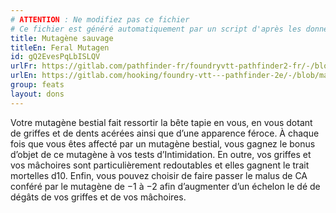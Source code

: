 ```yaml
---
# ATTENTION : Ne modifiez pas ce fichier
# Ce fichier est généré automatiquement par un script d'après les données du module Foundry VTT officiel et de sa traduction
title: Mutagène sauvage
titleEn: Feral Mutagen
id: gQ2EvesPqLbISLQV
urlFr: https://gitlab.com/pathfinder-fr/foundryvtt-pathfinder2-fr/-/blob/master/data/feats/gQ2EvesPqLbISLQV.htm
urlEn: https://gitlab.com/hooking/foundry-vtt---pathfinder-2e/-/blob/master/packs/data/feats.db/feral-mutagen.json
group: feats
layout: dons
---
```

Votre mutagène bestial fait ressortir la bête tapie en vous, en vous dotant de griffes et de dents acérées ainsi que d’une apparence féroce. À chaque fois que vous êtes affecté par un mutagène bestial, vous gagnez le bonus d’objet de ce mutagène à vos tests d’Intimidation. En outre, vos griffes et vos mâchoires sont particulièrement redoutables et elles gagnent le trait mortelles d10. Enfin, vous pouvez choisir de faire passer le malus de CA conféré par le mutagène de −1 à −2 afin d’augmenter d’un échelon le dé de dégâts de vos griffes et de vos mâchoires.


